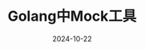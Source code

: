 ---
title: Golang中Mock工具
date: 2024-10-22
authors:
- name: Idris
link: https://github.com/supuwoerc
excludeSearch: true
draft: true
---